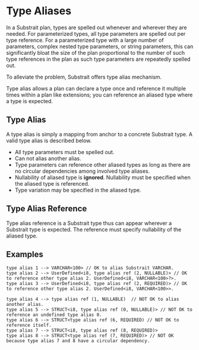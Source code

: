 # Type Aliases

In a Substrait plan, types are spelled out whenever and wherever they are needed. For parameterized types, all type parameters are spelled out per type reference. For a parameterized type with a large number of parameters, complex nested type parameters, or string parameters, this can significantly bloat the size of the plan proportional to the number of such type references in the plan as such type parameters are repeatedly spelled out.

To alleviate the problem, Substrait offers type alias mechanism.

Type alias allows a plan can declare a type once and reference it multiple times within a plan like extensions; you can reference an aliased type where a type is expected.

## Type Alias

A type alias is simply a mapping from anchor to a concrete Substrait type. A valid type alias is described below.

* All type parameters must be spelled out.
* Can not alias another alias.
* Type parameters can reference other aliased types as long as there are no circular dependencies among involved type aliases.
* Nullability of aliased type is **ignored**. Nullability must be specified when the aliased type is referenced.
* Type variation may be specified in the aliased type.

## Type Alias Reference

Type alias reference is a Substrait type thus can appear wherever a Substrait type is expected. The reference must specify nullability of the aliased type.

## Examples

```
type alias 1 --> VARCHAR<100> // OK to alias Substrait VARCHAR.
type alias 2 --> UserDefined<i8, type alias ref (2, NULLABLE)> // OK to reference other type alias 2. UserDefined<i8, VARCHAR<100>?>.
type alias 3 --> UserDefined<i8, type alias ref (2, REQUIRED)> // OK to reference other type alias 2. UserDefined<i8, VARCHAR<100>>.

type alias 4 --> type alias ref (1, NULLABLE)  // NOT OK to alias another alias.
type alias 5 --> STRUCT<i8, type alias ref (0, NULLABLE)> // NOT OK to reference an undefined type alias 0.
type alias 6 --> STRUCT<type alias ref (6, REQUIRED) // NOT OK to reference itself.
type alias 7 --> STRUCT<i8, type alias ref (8, REQUIRED)>
type alias 8 --> STRUCT<type alias ref (7, REQUIRED)> // NOT OK because type alias 7 and 8 have a circular dependency.
```